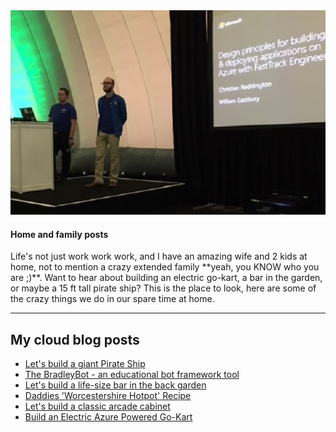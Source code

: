 <section id="blog" class="projects-section bg-light">
    <div class="container">
      <!-- Project One Row -->
      <div class="row justify-content-center no-gutters mb-5 mb-lg-0">
        <div class="col-lg-6">
          <img class="img-fluid" src="/img/IMG_3133.JPG" alt="Cloud tent at the NEC">
        </div>
        <div class="col-lg-6">
          <div class="bg-black text-center h-100 project">
            <div class="d-flex h-100">
              <div class="project-text w-100 my-auto text-center text-lg-left">
                <h4 class="text-white">Home and family posts</h4>
                <p class="mb-0 text-white-50">Life's not just work work work, and I have an amazing wife and 2 kids at home, not to mention a crazy extended family **yeah, you KNOW who you are ;)**. Want to hear about building an electric go-kart, a bar in the garden, or maybe a 15 ft tall pirate ship? This is the place to look, here are some of the crazy things we do in our spare time at home.</p>
                <hr class="d-none d-lg-block mb-0 ml-0">
              </div>
            </div>
          </div>
        </div>
      </div>
    </div>
  </section>
  <section id="about" class="about-section text-center">
      <div class="container">
        <div class="row">
          <div class="col-lg-8 mx-auto">
            <h2 class="text-white mb-4">My cloud blog posts</h2>
            <p class="text-white-50">
              <ul>    
                <li><a href="/blogpages/buccaneer.html">Let's build a giant Pirate Ship</a></li>
                <li><a href="/blogpages/buccaneer.html">The BradleyBot - an educational bot framework tool</a></li>
                <li><a href="/blogpages/buccaneer.html">Let's build a life-size bar in the back garden</a></li>
                <li><a href="/blogpages/buccaneer.html">Daddies 'Worcestershire Hotpot' Recipe</a></li>
                <li><a href="/blogpages/buccaneer.html">Let's build a classic arcade cabinet</a></li>
                <li><a href="/blogpages/buccaneer.html"><Pending>Build an Electric Azure Powered Go-Kart</Pending></a></li>
              </ul>  
            </p>
          </div>
        </div>
      </div>
    </section>

